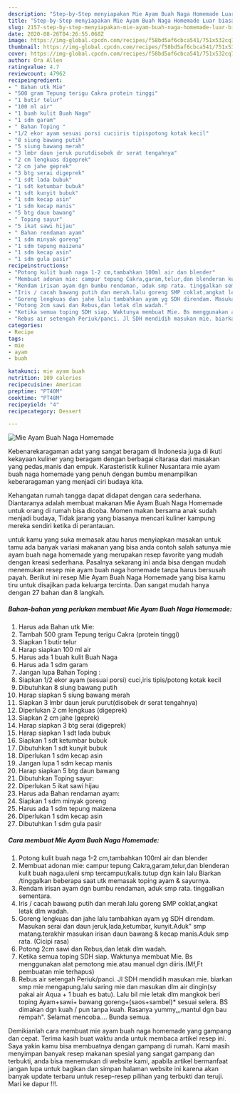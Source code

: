 ```yaml
---
description: "Step-by-Step menyiapakan Mie Ayam Buah Naga Homemade Luar biasa"
title: "Step-by-Step menyiapakan Mie Ayam Buah Naga Homemade Luar biasa"
slug: 2157-step-by-step-menyiapakan-mie-ayam-buah-naga-homemade-luar-biasa
date: 2020-08-26T04:26:55.068Z
image: https://img-global.cpcdn.com/recipes/f58bd5af6cbca541/751x532cq70/mie-ayam-buah-naga-homemade-foto-resep-utama.jpg
thumbnail: https://img-global.cpcdn.com/recipes/f58bd5af6cbca541/751x532cq70/mie-ayam-buah-naga-homemade-foto-resep-utama.jpg
cover: https://img-global.cpcdn.com/recipes/f58bd5af6cbca541/751x532cq70/mie-ayam-buah-naga-homemade-foto-resep-utama.jpg
author: Ora Allen
ratingvalue: 4.7
reviewcount: 47962
recipeingredient:
- " Bahan utk Mie"
- "500 gram Tepung terigu Cakra protein tinggi"
- "1 butir telur"
- "100 ml air"
- "1 buah kulit Buah Naga"
- "1 sdm garam"
- " Bahan Toping "
- "1/2 ekor ayam sesuai porsi cuciiris tipispotong kotak kecil"
- "8 siung bawang putih"
- "5 siung bawang merah"
- "3 lmbr daun jeruk purutdisobek dr serat tengahnya"
- "2 cm lengkuas digeprek"
- "2 cm jahe geprek"
- "3 btg serai digeprek"
- "1 sdt lada bubuk"
- "1 sdt ketumbar bubuk"
- "1 sdt kunyit bubuk"
- "1 sdm kecap asin"
- "1 sdm kecap manis"
- "5 btg daun bawang"
- " Toping sayur"
- "5 ikat sawi hijau"
- " Bahan rendaman ayam"
- "1 sdm minyak goreng"
- "1 sdm tepung maizena"
- "1 sdm kecap asin"
- "1 sdm gula pasir"
recipeinstructions:
- "Potong kulit buah naga 1-2 cm,tambahkan 100ml air dan blender"
- "Membuat adonan mie: campur tepung Cakra,garam,telur,dan blenderan kulit buah naga.uleni smp tercampur/kalis.tutup dgn kain lalu Biarkan /tinggalkan beberapa saat utk memasak toping ayam &amp; sayurnya."
- "Rendam irisan ayam dgn bumbu rendaman, aduk smp rata. tinggalkan sementara."
- "Iris / cacah bawang putih dan merah.lalu goreng SMP coklat,angkat letak dlm wadah."
- "Goreng lengkuas dan jahe lalu tambahkan ayam yg SDH direndam. Masukan serai dan daun jeruk,lada,ketumbar, kunyit.Aduk&#34; smp matang.terakhir masukan irisan daun bawang &amp; kecap manis.Aduk smp rata. (Cicipi rasa)"
- "Potong 2cm sawi dan Rebus,dan letak dlm wadah."
- "Ketika semua toping SDH siap. Waktunya membuat Mie. Bs menggunakan alat pemotong mie.atau manual dgn diiris.(Mf,Ft pembuatan mie terhapus)"
- "Rebus air setengah Periuk/panci. Jl SDH mendidih masukan mie. biarkan smp mie mengapung.lalu saring mie dan masukan dlm air dingin(sy pakai air Aqua + 1 buah es batu). Lalu bil mie letak dlm mangkok beri toping Ayam+sawi+ bawang goreng+(saos+sambel)* sesuai selera. BS dimakan dgn kuah / pun tanpa kuah. Rasanya yummy,,,mantul dgn bau rempah&#34;. Selamat mencoba.... Bunda semua."
categories:
- Recipe
tags:
- mie
- ayam
- buah

katakunci: mie ayam buah 
nutrition: 109 calories
recipecuisine: American
preptime: "PT40M"
cooktime: "PT48M"
recipeyield: "4"
recipecategory: Dessert

---
```



![Mie Ayam Buah Naga Homemade](https://img-global.cpcdn.com/recipes/f58bd5af6cbca541/751x532cq70/mie-ayam-buah-naga-homemade-foto-resep-utama.jpg)

Kebenarekaragaman adat yang sangat beragam di Indonesia juga di ikuti kekayaan kuliner yang beragam dengan berbagai citarasa dari masakan yang pedas,manis dan empuk. Karasteristik kuliner Nusantara mie ayam buah naga homemade yang penuh dengan bumbu menampilkan keberaragaman yang menjadi ciri budaya kita.


Kehangatan rumah tangga dapat didapat dengan cara sederhana. Diantaranya adalah membuat makanan Mie Ayam Buah Naga Homemade untuk orang di rumah bisa dicoba. Momen makan bersama anak sudah menjadi budaya, Tidak jarang yang biasanya mencari kuliner kampung mereka sendiri ketika di perantauan.



untuk kamu yang suka memasak atau harus menyiapkan masakan untuk tamu ada banyak variasi makanan yang bisa anda contoh salah satunya mie ayam buah naga homemade yang merupakan resep favorite yang mudah dengan kreasi sederhana. Pasalnya sekarang ini anda bisa dengan mudah menemukan resep mie ayam buah naga homemade tanpa harus bersusah payah.
Berikut ini resep Mie Ayam Buah Naga Homemade yang bisa kamu tiru untuk disajikan pada keluarga tercinta. Dan sangat mudah hanya dengan 27 bahan dan 8 langkah.


<!--inarticleads1-->

##### Bahan-bahan yang perlukan membuat Mie Ayam Buah Naga Homemade:

1. Harus ada  Bahan utk Mie:
1. Tambah 500 gram Tepung terigu Cakra (protein tinggi)
1. Siapkan 1 butir telur
1. Harap siapkan 100 ml air
1. Harus ada 1 buah kulit Buah Naga
1. Harus ada 1 sdm garam
1. Jangan lupa  Bahan Toping :
1. Siapkan 1/2 ekor ayam (sesuai porsi) cuci,iris tipis/potong kotak kecil
1. Dibutuhkan 8 siung bawang putih
1. Harap siapkan 5 siung bawang merah
1. Siapkan 3 lmbr daun jeruk purut(disobek dr serat tengahnya)
1. Diperlukan 2 cm lengkuas (digeprek)
1. Siapkan 2 cm jahe (geprek)
1. Harap siapkan 3 btg serai (digeprek)
1. Harap siapkan 1 sdt lada bubuk
1. Siapkan 1 sdt ketumbar bubuk
1. Dibutuhkan 1 sdt kunyit bubuk
1. Diperlukan 1 sdm kecap asin
1. Jangan lupa 1 sdm kecap manis
1. Harap siapkan 5 btg daun bawang
1. Dibutuhkan  Toping sayur:
1. Diperlukan 5 ikat sawi hijau
1. Harus ada  Bahan rendaman ayam:
1. Siapkan 1 sdm minyak goreng
1. Harus ada 1 sdm tepung maizena
1. Diperlukan 1 sdm kecap asin
1. Dibutuhkan 1 sdm gula pasir




<!--inarticleads2-->

##### Cara membuat  Mie Ayam Buah Naga Homemade:

1. Potong kulit buah naga 1-2 cm,tambahkan 100ml air dan blender
1. Membuat adonan mie: campur tepung Cakra,garam,telur,dan blenderan kulit buah naga.uleni smp tercampur/kalis.tutup dgn kain lalu Biarkan /tinggalkan beberapa saat utk memasak toping ayam &amp; sayurnya.
1. Rendam irisan ayam dgn bumbu rendaman, aduk smp rata. tinggalkan sementara.
1. Iris / cacah bawang putih dan merah.lalu goreng SMP coklat,angkat letak dlm wadah.
1. Goreng lengkuas dan jahe lalu tambahkan ayam yg SDH direndam. Masukan serai dan daun jeruk,lada,ketumbar, kunyit.Aduk&#34; smp matang.terakhir masukan irisan daun bawang &amp; kecap manis.Aduk smp rata. (Cicipi rasa)
1. Potong 2cm sawi dan Rebus,dan letak dlm wadah.
1. Ketika semua toping SDH siap. Waktunya membuat Mie. Bs menggunakan alat pemotong mie.atau manual dgn diiris.(Mf,Ft pembuatan mie terhapus)
1. Rebus air setengah Periuk/panci. Jl SDH mendidih masukan mie. biarkan smp mie mengapung.lalu saring mie dan masukan dlm air dingin(sy pakai air Aqua + 1 buah es batu). Lalu bil mie letak dlm mangkok beri toping Ayam+sawi+ bawang goreng+(saos+sambel)* sesuai selera. BS dimakan dgn kuah / pun tanpa kuah. Rasanya yummy,,,mantul dgn bau rempah&#34;. Selamat mencoba.... Bunda semua.




Demikianlah cara membuat mie ayam buah naga homemade yang gampang dan cepat. Terima kasih buat waktu anda untuk membaca artikel resep ini. Saya yakin kamu bisa membuatnya dengan gampang di rumah. Kami masih menyimpan banyak resep makanan spesial yang sangat gampang dan terbukti, anda bisa menemukan di website kami, apabila artikel bermanfaat jangan lupa untuk bagikan dan simpan halaman website ini karena akan banyak update terbaru untuk resep-resep pilihan yang terbukti dan teruji. Mari ke dapur !!!. 
